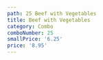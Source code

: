 ```yaml
---
path: 25 Beef with Vegetables
title: Beef with Vegetables
category: Combo
comboNumber: 25
smallPrice: '6.25'
price: '8.95'
---
```


